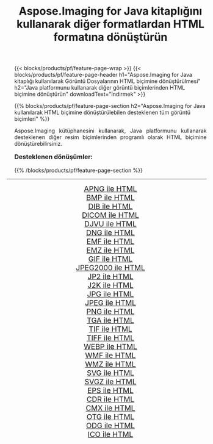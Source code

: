 ﻿---
title: Aspose.Imaging for Java kitaplığını kullanarak diğer formatlardan HTML formatına dönüştürün 
weight: 3920
url: /tr/java/conversion/to/html/ 
lang: tr
langdirlevel: 2
locales: zh-hans,ja,it,ru,de,es,fr,nl,id,lt,pl,pt,vi,tr,ko,zh-hant,ar,hi,th,sv,cs,uk,he
description: Aspose.Imaging'i kullanarak Java kullanan diğer biçimlerden HTML biçimine dönüştürebilirsiniz
---

{{< blocks/products/pf/feature-page-wrap >}}
{{< blocks/products/pf/feature-page-header h1="Aspose.Imaging for Java kitaplığı kullanılarak Görüntü Dosyalarının HTML biçimine dönüştürülmesi" h2="Java platformunu kullanarak diğer görüntü biçimlerinden HTML biçimine dönüştürün" downloadText="İndirmek" >}}


{{% blocks/products/pf/feature-page-section  h2="Aspose.Imaging for Java kullanılarak HTML biçimine dönüştürülebilen desteklenen tüm görüntü biçimleri" %}}
<p align=justify>Aspose.Imaging kütüphanesini kullanarak, Java platformunu kullanarak desteklenen diğer resim biçimlerinden programlı olarak HTML biçimine dönüştürebilirsiniz.</p>
<h3 style="margin-top:16px;">
Desteklenen dönüşümler:
</h3>
{{% /blocks/products/pf/feature-page-section %}}
<div class="container-fluid productfamilypage bg-gray">
    <div class="convertypes bg-gray agp-content section">
        <div class="container">
		<hr style="margin-left:-20px;"/>
		<div class="row other-converters" style="gap: 10px;font-size: 19px;text-align:center;">
		    <div class='col-md-3 other-converter remove-lp remove-rp'><a href="/imaging/tr/java/conversion/apng-to-html/" style="padding:15px;">APNG ile HTML</a></div>
<div class='col-md-3 other-converter remove-lp remove-rp'><a href="/imaging/tr/java/conversion/bmp-to-html/" style="padding:15px;">BMP ile HTML</a></div>
<div class='col-md-3 other-converter remove-lp remove-rp'><a href="/imaging/tr/java/conversion/dib-to-html/" style="padding:15px;">DIB ile HTML</a></div>
<div class='col-md-3 other-converter remove-lp remove-rp'><a href="/imaging/tr/java/conversion/dicom-to-html/" style="padding:15px;">DICOM ile HTML</a></div>
<div class='col-md-3 other-converter remove-lp remove-rp'><a href="/imaging/tr/java/conversion/djvu-to-html/" style="padding:15px;">DJVU ile HTML</a></div>
<div class='col-md-3 other-converter remove-lp remove-rp'><a href="/imaging/tr/java/conversion/dng-to-html/" style="padding:15px;">DNG ile HTML</a></div>
<div class='col-md-3 other-converter remove-lp remove-rp'><a href="/imaging/tr/java/conversion/emf-to-html/" style="padding:15px;">EMF ile HTML</a></div>
<div class='col-md-3 other-converter remove-lp remove-rp'><a href="/imaging/tr/java/conversion/emz-to-html/" style="padding:15px;">EMZ ile HTML</a></div>
<div class='col-md-3 other-converter remove-lp remove-rp'><a href="/imaging/tr/java/conversion/gif-to-html/" style="padding:15px;">GIF ile HTML</a></div>
<div class='col-md-3 other-converter remove-lp remove-rp'><a href="/imaging/tr/java/conversion/jpeg2000-to-html/" style="padding:15px;">JPEG2000 ile HTML</a></div>
<div class='col-md-3 other-converter remove-lp remove-rp'><a href="/imaging/tr/java/conversion/jp2-to-html/" style="padding:15px;">JP2 ile HTML</a></div>
<div class='col-md-3 other-converter remove-lp remove-rp'><a href="/imaging/tr/java/conversion/j2k-to-html/" style="padding:15px;">J2K ile HTML</a></div>
<div class='col-md-3 other-converter remove-lp remove-rp'><a href="/imaging/tr/java/conversion/jpg-to-html/" style="padding:15px;">JPG ile HTML</a></div>
<div class='col-md-3 other-converter remove-lp remove-rp'><a href="/imaging/tr/java/conversion/jpeg-to-html/" style="padding:15px;">JPEG ile HTML</a></div>
<div class='col-md-3 other-converter remove-lp remove-rp'><a href="/imaging/tr/java/conversion/png-to-html/" style="padding:15px;">PNG ile HTML</a></div>
<div class='col-md-3 other-converter remove-lp remove-rp'><a href="/imaging/tr/java/conversion/tga-to-html/" style="padding:15px;">TGA ile HTML</a></div>
<div class='col-md-3 other-converter remove-lp remove-rp'><a href="/imaging/tr/java/conversion/tif-to-html/" style="padding:15px;">TIF ile HTML</a></div>
<div class='col-md-3 other-converter remove-lp remove-rp'><a href="/imaging/tr/java/conversion/tiff-to-html/" style="padding:15px;">TIFF ile HTML</a></div>
<div class='col-md-3 other-converter remove-lp remove-rp'><a href="/imaging/tr/java/conversion/webp-to-html/" style="padding:15px;">WEBP ile HTML</a></div>
<div class='col-md-3 other-converter remove-lp remove-rp'><a href="/imaging/tr/java/conversion/wmf-to-html/" style="padding:15px;">WMF ile HTML</a></div>
<div class='col-md-3 other-converter remove-lp remove-rp'><a href="/imaging/tr/java/conversion/wmz-to-html/" style="padding:15px;">WMZ ile HTML</a></div>
<div class='col-md-3 other-converter remove-lp remove-rp'><a href="/imaging/tr/java/conversion/svg-to-html/" style="padding:15px;">SVG ile HTML</a></div>
<div class='col-md-3 other-converter remove-lp remove-rp'><a href="/imaging/tr/java/conversion/svgz-to-html/" style="padding:15px;">SVGZ ile HTML</a></div>
<div class='col-md-3 other-converter remove-lp remove-rp'><a href="/imaging/tr/java/conversion/eps-to-html/" style="padding:15px;">EPS ile HTML</a></div>
<div class='col-md-3 other-converter remove-lp remove-rp'><a href="/imaging/tr/java/conversion/cdr-to-html/" style="padding:15px;">CDR ile HTML</a></div>
<div class='col-md-3 other-converter remove-lp remove-rp'><a href="/imaging/tr/java/conversion/cmx-to-html/" style="padding:15px;">CMX ile HTML</a></div>
<div class='col-md-3 other-converter remove-lp remove-rp'><a href="/imaging/tr/java/conversion/otg-to-html/" style="padding:15px;">OTG ile HTML</a></div>
<div class='col-md-3 other-converter remove-lp remove-rp'><a href="/imaging/tr/java/conversion/odg-to-html/" style="padding:15px;">ODG ile HTML</a></div>
<div class='col-md-3 other-converter remove-lp remove-rp'><a href="/imaging/tr/java/conversion/ico-to-html/" style="padding:15px;">ICO ile HTML</a></div>
                </div>
        </div>
    </div>
</div>
<br/>

